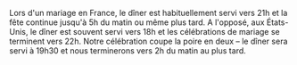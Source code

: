 <p>
Lors d'un mariage en France, le dîner est habituellement servi vers 21h et la fête continue jusqu'à 5h du matin ou même plus tard.
A l'opposé, aux États-Unis, le dîner est souvent servi vers 18h et les célébrations de mariage se terminent vers 22h. Notre célébration coupe la poire en deux – le dîner sera servi à 19h30 et nous terminerons vers 2h du matin au plus tard.
</p>

